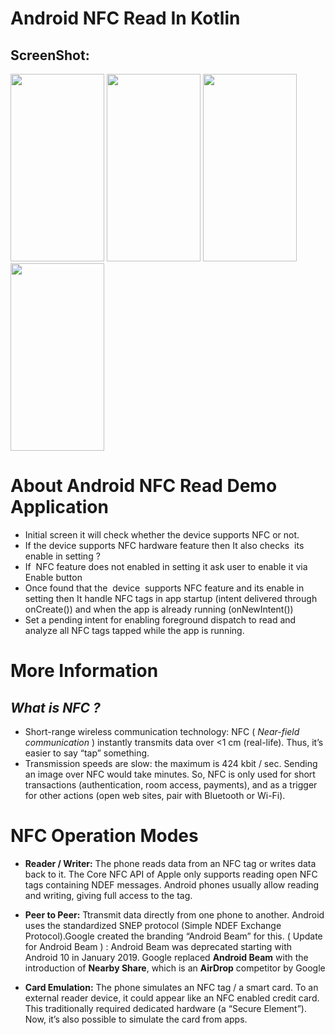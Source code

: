 # Android NFC Read In Kotlin 

## ScreenShot: 

<p float="left">
  <img src="https://user-images.githubusercontent.com/57435729/146185056-0d0e3815-51e1-421b-ba61-ecb58a52fca9.png" width="150" height="300">
  <img src="https://user-images.githubusercontent.com/57435729/146185067-c6dd5c09-0abc-410b-84f7-3899b396443f.png" width="150" height="300">
  <img src="https://user-images.githubusercontent.com/57435729/146185085-073ed01a-345d-4de3-a3e0-8b276555f967.png" width="150" height="300">
   <img src="https://user-images.githubusercontent.com/57435729/146185098-326eaae6-2620-4926-914f-509b4fcc84c2.png" width="150" height="300">

</p>



# About Android NFC Read Demo Application 
- Initial screen it will check whether the device supports NFC or not.
- If the device supports NFC hardware feature then It also checks  its enable in setting ?
- If  NFC feature does not enabled in setting it ask user to enable it via Enable button
- Once found that the  device  supports NFC feature and its enable in setting then It handle NFC tags in app startup (intent delivered through onCreate()) and when the app is already running (onNewIntent())
- Set a pending intent for enabling foreground dispatch to read and analyze all NFC tags tapped while the app is running.


# More Information 
## *What is NFC ?*
- Short-range wireless communication technology: NFC ( *Near-field communication* ) instantly transmits data over <1 cm (real-life). Thus, it’s easier to say “tap” something.
- Transmission speeds are slow: the maximum is 424 kbit / sec. Sending an image over NFC would take minutes. So, NFC is only used for short transactions (authentication, room access, payments), and as a trigger for other actions (open web sites, pair with Bluetooth or Wi-Fi).

# **NFC Operation Modes**

- **Reader / Writer:** 
The phone reads data from an NFC tag or writes data back to it. The Core NFC API of Apple only supports reading open NFC tags containing NDEF messages. Android phones usually allow reading and writing, giving full access to the tag.


- **Peer to Peer:** 
Ttransmit data directly from one phone to another. Android uses the standardized SNEP protocol (Simple NDEF Exchange Protocol).Google created the branding “Android Beam” for this.
( Update for Android Beam ) :
Android Beam was deprecated starting with Android 10 in January 2019. Google replaced **Android Beam** with the introduction of **Nearby Share**, which is an **AirDrop** competitor by Google

- **Card Emulation:** 
The phone simulates an NFC tag / a smart card. To an external reader device, it could appear like an NFC enabled credit card. This traditionally required dedicated hardware (a “Secure Element”). Now, it’s also possible to simulate the card from apps.

